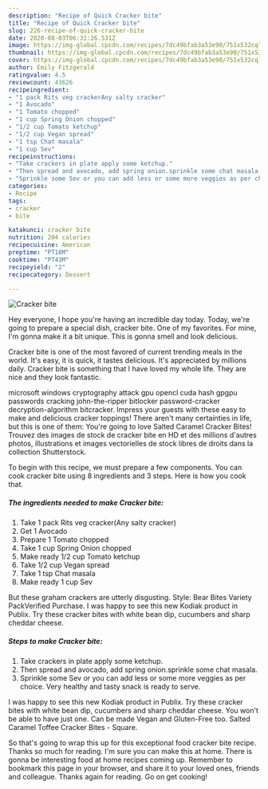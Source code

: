 ```yaml
---
description: "Recipe of Quick Cracker bite"
title: "Recipe of Quick Cracker bite"
slug: 226-recipe-of-quick-cracker-bite
date: 2020-08-03T06:31:26.531Z
image: https://img-global.cpcdn.com/recipes/7dc49bfab3a53e90/751x532cq70/cracker-bite-recipe-main-photo.jpg
thumbnail: https://img-global.cpcdn.com/recipes/7dc49bfab3a53e90/751x532cq70/cracker-bite-recipe-main-photo.jpg
cover: https://img-global.cpcdn.com/recipes/7dc49bfab3a53e90/751x532cq70/cracker-bite-recipe-main-photo.jpg
author: Emily Fitzgerald
ratingvalue: 4.5
reviewcount: 43626
recipeingredient:
- "1 pack Rits veg crackerAny salty cracker"
- "1 Avocado"
- "1 Tomato chopped"
- "1 cup Spring Onion chopped"
- "1/2 cup Tomato ketchup"
- "1/2 cup Vegan spread"
- "1 tsp Chat masala"
- "1 cup Sev"
recipeinstructions:
- "Take crackers in plate apply some ketchup."
- "Then spread and avocado, add spring onion.sprinkle some chat masala."
- "Sprinkle some Sev or you can add less or some more veggies as per choice. Very healthy and tasty snack is ready to serve."
categories:
- Recipe
tags:
- cracker
- bite

katakunci: cracker bite 
nutrition: 204 calories
recipecuisine: American
preptime: "PT18M"
cooktime: "PT43M"
recipeyield: "2"
recipecategory: Dessert

---
```



![Cracker bite](https://img-global.cpcdn.com/recipes/7dc49bfab3a53e90/751x532cq70/cracker-bite-recipe-main-photo.jpg)

Hey everyone, I hope you're having an incredible day today. Today, we're going to prepare a special dish, cracker bite. One of my favorites. For mine, I'm gonna make it a bit unique. This is gonna smell and look delicious.

Cracker bite is one of the most favored of current trending meals in the world. It's easy, it is quick, it tastes delicious. It's appreciated by millions daily. Cracker bite is something that I have loved my whole life. They are nice and they look fantastic.

microsoft windows cryptography attack gpu opencl cuda hash gpgpu passwords cracking john-the-ripper bitlocker password-cracker decryption-algorithm bitcracker. Impress your guests with these easy to make and delicious cracker toppings! There aren&#39;t many certainties in life, but this is one of them: You&#39;re going to love Salted Caramel Cracker Bites! Trouvez des images de stock de cracker bite en HD et des millions d&#39;autres photos, illustrations et images vectorielles de stock libres de droits dans la collection Shutterstock.


To begin with this recipe, we must prepare a few components. You can cook cracker bite using 8 ingredients and 3 steps. Here is how you cook that.

<!--inarticleads1-->

##### The ingredients needed to make Cracker bite:

1. Take 1 pack Rits veg cracker(Any salty cracker)
1. Get 1 Avocado
1. Prepare 1 Tomato chopped
1. Take 1 cup Spring Onion chopped
1. Make ready 1/2 cup Tomato ketchup
1. Take 1/2 cup Vegan spread
1. Take 1 tsp Chat masala
1. Make ready 1 cup Sev


But these graham crackers are utterly disgusting. Style: Bear Bites Variety PackVerified Purchase. I was happy to see this new Kodiak product in Publix. Try these cracker bites with white bean dip, cucumbers and sharp cheddar cheese. 

<!--inarticleads2-->

##### Steps to make Cracker bite:

1. Take crackers in plate apply some ketchup.
1. Then spread and avocado, add spring onion.sprinkle some chat masala.
1. Sprinkle some Sev or you can add less or some more veggies as per choice. Very healthy and tasty snack is ready to serve.


I was happy to see this new Kodiak product in Publix. Try these cracker bites with white bean dip, cucumbers and sharp cheddar cheese. You won&#39;t be able to have just one. Can be made Vegan and Gluten-Free too. Salted Caramel Toffee Cracker Bites - Square. 

So that's going to wrap this up for this exceptional food cracker bite recipe. Thanks so much for reading. I'm sure you can make this at home. There is gonna be interesting food at home recipes coming up. Remember to bookmark this page in your browser, and share it to your loved ones, friends and colleague. Thanks again for reading. Go on get cooking!
